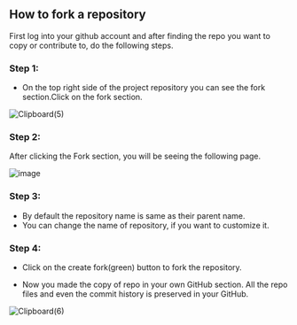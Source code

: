 ## How to fork a repository

First log into your github account and after finding the repo you want to copy or contribute to, do the following steps.

### Step 1:
- On the top right side of the project repository you can see the fork section.Click on the fork section.

![Clipboard(5)](https://user-images.githubusercontent.com/71596539/177612821-dd1e8cef-9c02-4318-a103-2807ecba83ac.jpg)

### Step 2:
After clicking the Fork section, you will be seeing the following page.

![image](https://user-images.githubusercontent.com/71596539/177613581-492cac36-2dd0-4e4d-b64e-f44e0234ac76.png)

### Step 3: 
- By default the repository name is same as their parent name. 
- You can change the name of repository, if you want to customize it.

### Step 4:
- Click on the create fork(green) button to fork the repository.

-  Now you made the copy of repo in your own GitHub section. All the repo files and even the commit history is preserved in your GitHub.

![Clipboard(6)](https://user-images.githubusercontent.com/71596539/177618992-382e7549-2411-4750-b234-8b3882758af5.jpg)

